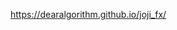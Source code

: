 https://dearalgorithm.github.io/joji_fx/

<!---
mugiwarafx/mugiwarafx is a ✨ special ✨ repository because its `README.md` (this file) appears on your GitHub profile.
You can click the Preview link to take a look at your changes.
--->

